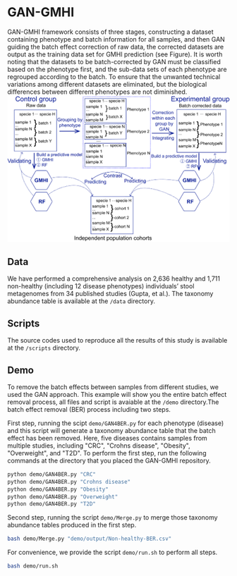# GAN-GMHI
GAN-GMHI framework consists of three stages, constructing a dataset containing phenotype and batch information for all samples, and then GAN guiding the batch effect correction of raw data, the corrected datasets are output as the training data set for GMHI prediction (see Figure). It is worth noting that the datasets to be batch-corrected by GAN must be classified based on the phenotype first, and the sub-data sets of each phenotype are regrouped according to the batch. To ensure that the unwanted technical variations among different datasets are eliminated, but the biological differences between different phenotypes are not diminished.
<img src="figures/1-1.jpg">
## Data
We have performed a comprehensive analysis on 2,636 healthy and 1,711 non-healthy (including 12 disease phenotypes) individuals’ stool metagenomes from 34 published studies (Gupta, et al.). The taxonomy abundance table is available at the `/data` directory.
## Scripts
The source codes used to reproduce all the results of this study is available at the `/scripts` directory.
## Demo
To remove the batch effects between samples from different studies, we used the GAN approach. This example will show you the entire batch effect removal process, all files and script is avaiable at the `/demo` directory.The batch effect removal (BER) process including two steps. 

First step, running the scipt `demo/GAN4BER.py` for each phenotype (disease) and this script will generate a taxonomy abundance table that the batch effect has been removed. Here, five diseases contains samples from multiple studies, including "CRC", "Crohns disease", "Obesity", "Overweight", and "T2D". To perform the first step, run the following commands at the directory that you placed the GAN-GMHI repository.
```bash
python demo/GAN4BER.py "CRC"
python demo/GAN4BER.py "Crohns disease"
python demo/GAN4BER.py "Obesity"
python demo/GAN4BER.py "Overweight"
python demo/GAN4BER.py "T2D"
```

Second step, running the script `demo/Merge.py` to merge those taxonomy abundance tables produced in the first step. 
```bash
bash demo/Merge.py "demo/output/Non-healthy-BER.csv"
```

For convenience, we provide the script `demo/run.sh` to perform all steps.
```bash
bash demo/run.sh
```

